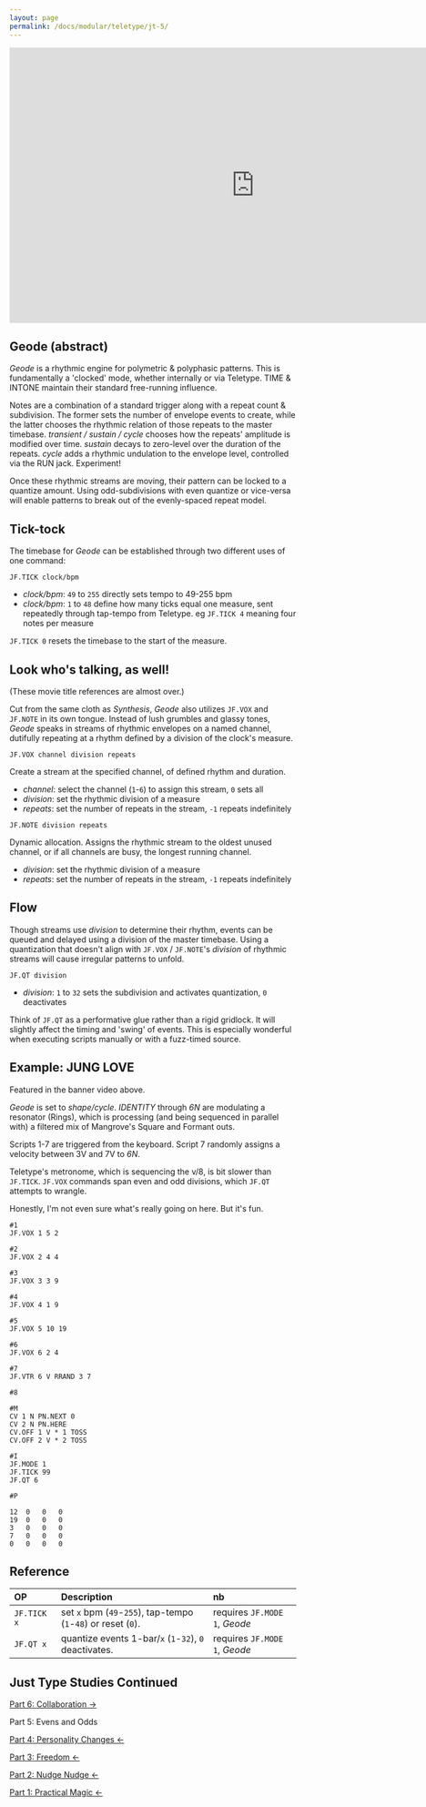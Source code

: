 ```yaml
---
layout: page
permalink: /docs/modular/teletype/jt-5/
---
```


<div class="vid"><iframe width="860" height="484" src="https://www.youtube.com/embed/PF7gS-sXw_k?rel=0&amp;showinfo=0" frameborder="0" allow="autoplay; encrypted-media" allowfullscreen></iframe></div>

## Geode (abstract)

*Geode* is a rhythmic engine for polymetric & polyphasic patterns. This is fundamentally a 'clocked' mode, whether internally or via Teletype. TIME & INTONE maintain their standard free-running influence.

Notes are a combination of a standard trigger along with a repeat count & subdivision. The former sets the number of envelope events to create, while the latter chooses the rhythmic relation of those repeats to the master timebase. *transient / sustain / cycle* chooses how the repeats' amplitude is modified over time. *sustain* decays to zero-level over the duration of the repeats. *cycle* adds a rhythmic undulation to the envelope level, controlled via the RUN jack. Experiment!

Once these rhythmic streams are moving, their pattern can be locked to a quantize amount. Using odd-subdivisions with even quantize or vice-versa will enable patterns to break out of the evenly-spaced repeat model.

## Tick-tock

The timebase for *Geode* can be established through two different uses of one command:

`JF.TICK clock/bpm`

- *clock/bpm*: `49` to `255` directly sets tempo to 49-255 bpm
- *clock/bpm*: `1` to `48` define how many ticks equal one measure, sent repeatedly through tap-tempo from Teletype. eg `JF.TICK 4` meaning four notes per measure

`JF.TICK 0` resets the timebase to the start of the measure.

## Look who's talking, as well!

(These movie title references are almost over.)

Cut from the same cloth as *Synthesis*, *Geode* also utilizes `JF.VOX` and `JF.NOTE` in its own tongue. Instead of lush grumbles and glassy tones, *Geode* speaks in streams of rhythmic envelopes on a named channel, dutifully repeating at a rhythm defined by a division of the clock's measure.

`JF.VOX channel division repeats`

Create a stream at the specified channel, of defined rhythm and duration.

- *channel*: select the channel (`1`-`6`) to assign this stream, `0` sets all
- *division*: set the rhythmic division of a measure
- *repeats*: set the number of repeats in the stream, `-1` repeats indefinitely

`JF.NOTE division repeats`

Dynamic allocation. Assigns the rhythmic stream to the oldest unused channel, or if all channels are busy, the longest running channel.

- *division*: set the rhythmic division of a measure
- *repeats*: set the number of repeats in the stream, `-1` repeats indefinitely

## Flow

Though streams use *division* to determine their rhythm, events can be queued and delayed using a division of the master timebase. Using a quantization that doesn't align with `JF.VOX` / `JF.NOTE`'s *division* of rhythmic streams will cause irregular patterns to unfold.

`JF.QT division`

- *division*: `1` to `32` sets the subdivision and activates quantization, `0` deactivates

Think of `JF.QT` as a performative glue rather than a rigid gridlock. It will slightly affect the timing and 'swing' of events. This is especially wonderful when executing scripts manually or with a fuzz-timed source.

## Example: JUNG LOVE

Featured in the banner video above.

*Geode* is set to *shape/cycle*. *IDENTITY* through *6N* are modulating a resonator (Rings), which is processing (and being sequenced in parallel with) a filtered mix of Mangrove's Square and Formant outs.

Scripts 1-7 are triggered from the keyboard. Script 7 randomly assigns a velocity between 3V and 7V to *6N*.

Teletype's metronome, which is sequencing the v/8, is bit slower than `JF.TICK`. `JF.VOX` commands span even and odd divisions, which `JF.QT` attempts to wrangle.

Honestly, I'm not even sure what's really going on here. But it's fun.

```
#1
JF.VOX 1 5 2

#2
JF.VOX 2 4 4

#3
JF.VOX 3 3 9

#4
JF.VOX 4 1 9

#5
JF.VOX 5 10 19

#6
JF.VOX 6 2 4

#7
JF.VTR 6 V RRAND 3 7

#8

#M
CV 1 N PN.NEXT 0
CV 2 N PN.HERE
CV.OFF 1 V * 1 TOSS
CV.OFF 2 V * 2 TOSS

#I
JF.MODE 1
JF.TICK 99
JF.QT 6

#P

12	0	0	0
19	0	0	0
3	0	0	0
7	0	0	0
0	0	0	0
```

## Reference

| OP  |  Description | nb |
|:------------- |:---------------|:---------------|
| `JF.TICK x`   | set `x` bpm (`49`-`255`), tap-tempo (`1`-`48`) or reset (`0`). | requires `JF.MODE 1`, *Geode*
| `JF.QT x`		| quantize events 1-bar/`x` (`1`-`32`), `0` deactivates. | requires `JF.MODE 1`, *Geode*


## Just Type Studies Continued

[Part 6: Collaboration &rarr;](../jt-6)

Part 5: Evens and Odds

[Part 4: Personality Changes &larr;](../jt-4)

[Part 3: Freedom &larr;](../jt-3)

[Part 2: Nudge Nudge &larr;](../jt-2)

[Part 1: Practical Magic &larr;](../jt-1)

